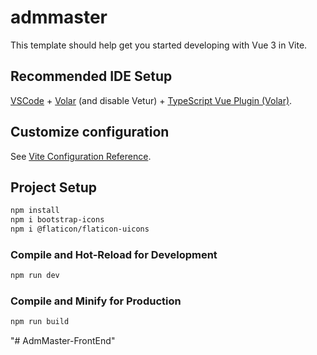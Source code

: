 # admmaster

This template should help get you started developing with Vue 3 in Vite.

## Recommended IDE Setup

[VSCode](https://code.visualstudio.com/) + [Volar](https://marketplace.visualstudio.com/items?itemName=Vue.volar) (and disable Vetur) + [TypeScript Vue Plugin (Volar)](https://marketplace.visualstudio.com/items?itemName=Vue.vscode-typescript-vue-plugin).

## Customize configuration

See [Vite Configuration Reference](https://vitejs.dev/config/).

## Project Setup

```sh
npm install
npm i bootstrap-icons
npm i @flaticon/flaticon-uicons
```

### Compile and Hot-Reload for Development

```sh
npm run dev
```

### Compile and Minify for Production

```sh
npm run build
```
"# AdmMaster-FrontEnd" 
